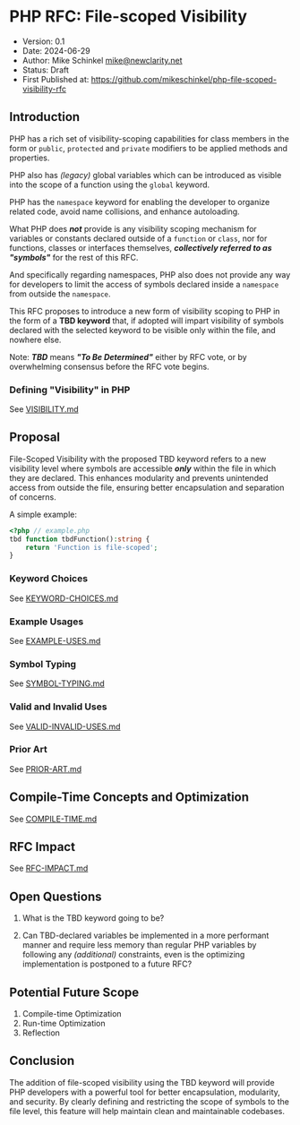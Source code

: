 # PHP RFC: File-scoped Visibility

- Version: 0.1
- Date: 2024-06-29
- Author: Mike Schinkel <mike@newclarity.net>
- Status: Draft
- First Published at: https://github.com/mikeschinkel/php-file-scoped-visibility-rfc

## Introduction

PHP has a rich set of visibility-scoping capabilities for class members in the form or `public`, `protected` and `private` modifiers to be applied methods and properties.

PHP also has _(legacy)_ global variables which can be introduced as visible into the scope of a function using the `global` keyword.

PHP has the `namespace` keyword for enabling the developer to organize related code, avoid name collisions, and enhance autoloading.  

What PHP does **_not_** provide is any visibility scoping mechanism for variables or constants declared outside of a `function` or `class`, nor for functions, classes or interfaces themselves, **_collectively referred to as "symbols"_** for the rest of this RFC.

And specifically regarding namespaces, PHP also does not provide any way for developers to limit the access of symbols declared inside a `namespace` from outside the `namespace`.

This RFC proposes to introduce a new form of visibility scoping to PHP in the form of a **TBD keyword** that, if adopted will impart visibility of symbols declared with the selected keyword to be visible only within the file, and nowhere else.

Note: **_TBD_** means **_"To Be Determined"_** either by RFC vote, or by overwhelming consensus before the RFC vote begins.

### Defining "Visibility" in PHP
See [VISIBILITY.md](VISIBILITY.md)

## Proposal

File-Scoped Visibility with the proposed TBD keyword refers to a new visibility level where symbols are accessible _**only**_ within the file in which they are declared. This enhances modularity and prevents unintended access from outside the file, ensuring better encapsulation and separation of concerns.

A simple example:

```php 
<?php // example.php
tbd function tbdFunction():string {
    return 'Function is file-scoped';
}
```

### Keyword Choices
See [KEYWORD-CHOICES.md](KEYWORD-CHOICES.md)

### Example Usages 
See [EXAMPLE-USES.md](EXAMPLE-USES.md)

### Symbol Typing
See [SYMBOL-TYPING.md](SYMBOL-TYPING.md)

### Valid and Invalid Uses
See [VALID-INVALID-USES.md](VALID-INVALID-USES.md)

### Prior Art 
See [PRIOR-ART.md](PRIOR-ART.md)

## Compile-Time Concepts and Optimization
See [COMPILE-TIME.md](COMPILE-TIME.md)

## RFC Impact
See [RFC-IMPACT.md](RFC-IMPACT.md)

## Open Questions
1. What is the TBD keyword going to be?

2. Can TBD-declared variables be implemented in a more performant manner and require less memory than regular PHP variables by following any _(additional)_ constraints, even is the optimizing implementation is postponed to a future RFC? 

## Potential Future Scope
1. Compile-time Optimization
2. Run-time Optimization
3. Reflection

## Conclusion
The addition of file-scoped visibility using the TBD keyword will provide PHP developers with a powerful tool for better encapsulation, modularity, and security. By clearly defining and restricting the scope of symbols to the file level, this feature will help maintain clean and maintainable codebases.

